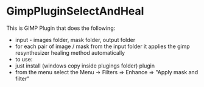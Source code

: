 # GimpPluginSelectAndHeal

This is GIMP Plugin that does the following:
- input - images folder, mask folder, output folder
- for each pair of image / mask from the input folder it applies the gimp resynthesizer healing method automatically
- to use:
-   just install (windows copy inside plugings folder) plugin
-   from the menu select the Menu -> Filters => Enhance => "Apply mask and filter"
